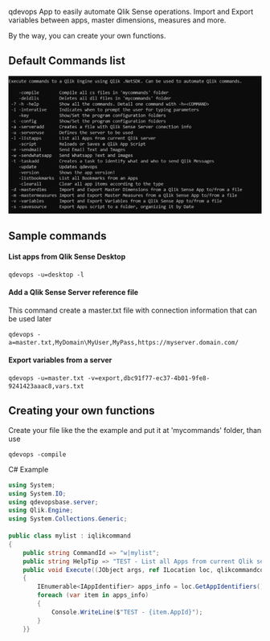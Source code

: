 ﻿qdevops
App to easily automate Qlik Sense operations. 
Import and Export variables between apps, master dimensions, measures and more.

By the way, you can create your own functions.

## Default Commands list
![Commands](images/commands.png)
## Sample commands
#### List apps from Qlik Sense Desktop
```
qdevops -u=desktop -l
```
#### Add a Qlik Sense Server reference file
This command create a master.txt file with connection information that can be used later
```
qdevops -a=master.txt,MyDomain\MyUser,MyPass,https://myserver.domain.com/
```

#### Export variables from a server
```
qdevops -u=master.txt -v=export,dbc91f77-ec37-4b01-9fe8-9241423aaac8,vars.txt
```

## Creating your own functions
Create your file like the the example and put it at 'mycommands' folder, than use 
```
qdevops -compile
```
C# Example 

```csharp
using System;
using System.IO;
using qdevopsbase.server;
using Qlik.Engine;
using System.Collections.Generic;

public class mylist : iqlikcommand
{
	public string CommandId => "w|mylist";
	public string HelpTip => "TEST - List all Apps from current Qlik server";
	public void Execute((JObject args, ref ILocation loc, qlikcommandconfig conf))
	{
		IEnumerable<IAppIdentifier> apps_info = loc.GetAppIdentifiers();
		foreach (var item in apps_info)
		{
			Console.WriteLine($"TEST - {item.AppId}");
		}
	}}
```